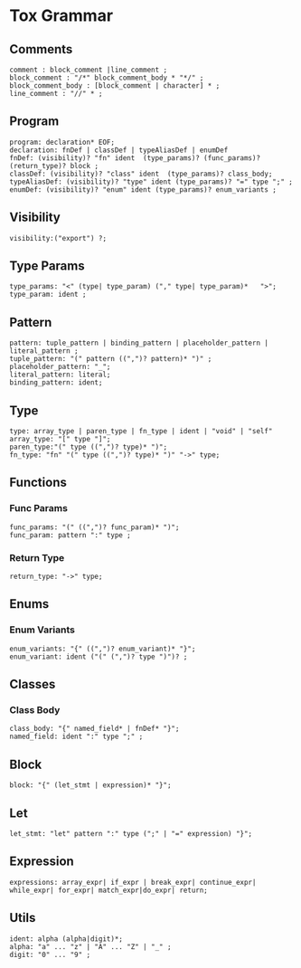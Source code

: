 # Tox Grammar

## Comments

```text
comment : block_comment |line_comment ;
block_comment : "/*" block_comment_body * "*/" ;
block_comment_body : [block_comment | character] * ;
line_comment : "//" * ;
```

## Program

```text
program: declaration* EOF;
declaration: fnDef | classDef | typeAliasDef | enumDef
fnDef: (visibility)? "fn" ident  (type_params)? (func_params)? (return_type)? block ;
classDef: (visibility)? "class" ident  (type_params)? class_body;
typeAliasDef: (visibility)? "type" ident (type_params)? "=" type ";" ;
enumDef: (visibility)? "enum" ident (type_params)? enum_variants ;
```

## Visibility

```text
visibility:("export") ?;
```

## Type Params

```text
type_params: "<" (type| type_param) ("," type| type_param)*   ">";
type_param: ident ;
```

## Pattern

```text
pattern: tuple_pattern | binding_pattern | placeholder_pattern | literal_pattern ;
tuple_pattern: "(" pattern ((",")? pattern)* ")" ;
placeholder_pattern: "_";
literal_pattern: literal;
binding_pattern: ident;
```

## Type

```text
type: array_type | paren_type | fn_type | ident | "void" | "self"
array_type: "[" type "]";
paren_type:"(" type ((",")? type)* ")";
fn_type: "fn" "(" type ((",")? type)* ")" "->" type;
```

## Functions

### Func Params

```text
func_params: "(" ((",")? func_param)* ")";
func_param: pattern ":" type ;
```

### Return Type

```text
return_type: "->" type;
```

## Enums

### Enum Variants

```text
enum_variants: "{" ((",")? enum_variant)* "}";
enum_variant: ident ("(" (",")? type ")")? ;
```

## Classes

### Class Body

```text
class_body: "{" named_field* | fnDef* "}";
named_field: ident ":" type ";" ;
```

## Block

```text
block: "{" (let_stmt | expression)* "}";
```

## Let

```text
let_stmt: "let" pattern ":" type (";" | "=" expression) "}";
```

## Expression

```text
expressions: array_expr| if_expr | break_expr| continue_expr| while_expr| for_expr| match_expr|do_expr| return;
```

## Utils

```text
ident: alpha (alpha|digit)*;
alpha: "a" ... "z" | "A" ... "Z" | "_" ;
digit: "0" ... "9" ;
```
